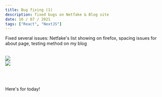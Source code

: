 ```yaml
---
title: Bug fixing (1)
description: fixed bugs on Netfake & Blog site
date: 16 / 07 / 2021
tags: ["React", "NextJS"]
---
```


<p>Fixed several issues: Netfake's list showing on firefox, spacing issues for about page, testing method on my blog<br/><br/></p>
<Image layout='fill' src='/image/Blog/20210716-0100/20210716-0001.png'></Image><br/>
<Image layout='fill' src='/image/Blog/20210716-0100/20210716-0002.png'></Image><br/>
<br/><br/><br/>
<p>Here's for today!</p>
